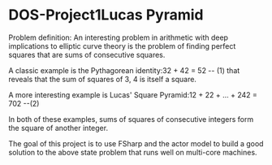 # DOS-Project1Lucas Pyramid
Problem definition: An interesting problem in arithmetic with deep implications to elliptic curve theory is the problem of finding perfect squares that are sums of consecutive squares. 

A classic example is the Pythagorean identity:32 + 42 = 52 -- (1) that reveals that the sum of squares of 3, 4 is itself a square. 

A more interesting example is Lucas' Square Pyramid:12 + 22 + … + 242 = 702 --(2)

In both of these examples, sums of squares of consecutive integers form the square of another integer.

The goal of this project is to use FSharp and the actor model to build a good solution to the above state problem that runs well on multi-core machines.
